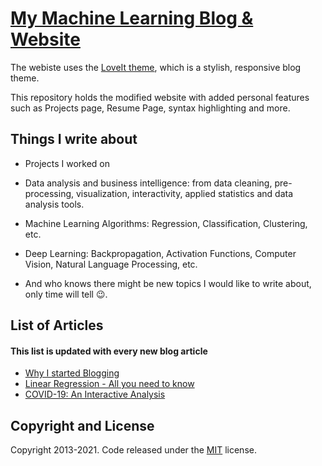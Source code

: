 # [My Machine Learning Blog & Website](https://arebimohammed.github.io/) 


The webiste uses the [LoveIt theme](https://github.com/dillonzq/LoveIt), which is a stylish, responsive blog theme.


This repository holds the modified website with added personal features such as Projects page, Resume Page, syntax highlighting and more.


## Things I write about 

- Projects I worked on

- Data analysis and business intelligence: from data cleaning, pre-processing, visualization, interactivity, applied statistics and data analysis tools.

- Machine Learning Algorithms: Regression, Classification, Clustering, etc.

- Deep Learning: Backpropagation, Activation Functions, Computer Vision, Natural Language Processing, etc.

- And who knows there might be new topics I would like to write about, only time will tell 😉.

## List of Articles
#### This list is updated with every new blog article

- [Why I started Blogging](https://arebimohammed.github.io/why-i-started-blogging/)
- [Linear Regression - All you need to know](https://arebimohammed.github.io/linear-regression-all-you-need-to-know/)
- [COVID-19: An Interactive Analysis](https://arebimohammed.github.io/covid19-interactive-analysis/)


## Copyright and License

Copyright 2013-2021. Code released under the [MIT](https://github.com/dillonzq/LoveIt/blob/master/LICENSE) license.
